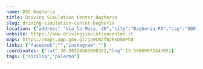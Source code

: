 ```yaml
---
name: DSC Bagheria
title: Driving Simulation Center Bagheria
slug: driving-simulation-center-bagheria
location: {"address":"Via la Masa, 40","city":"Bagheria PA","cap":"90011"}
website: https://www.drivingsimulationcenter.it
maps: https://maps.app.goo.gl/ja9CNZfBJPxD5WPh8
links: {"facebook":"","instagram":""}
coordinates: {"lat":38.08324563098302,"lng":13.50860975343051}
tags: ["sicilia","palermo"]
---
```

